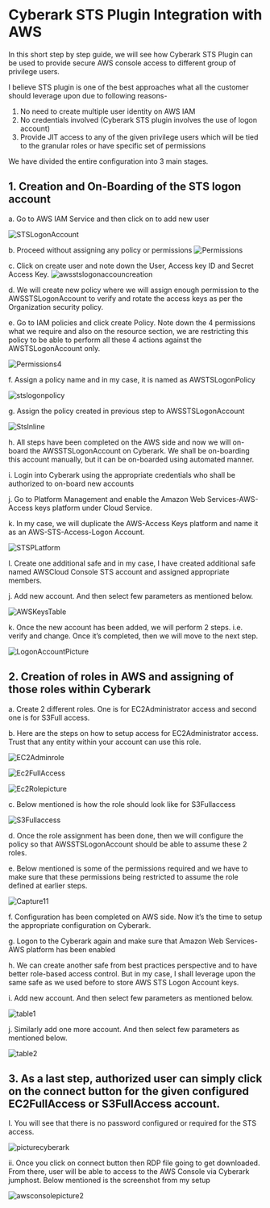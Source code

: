 # Cyberark STS Plugin Integration with AWS

In this short step by step guide, we will see how Cyberark STS Plugin can be used to provide secure AWS console access to different group of privilege users.

I believe STS plugin is one of the best approaches what all the customer should leverage upon due to following reasons-
1.	No need to create multiple user identity on AWS IAM
2.	No credentials involved (Cyberark STS plugin involves the use of logon account)
3.	Provide JIT access to any of the given privilege users which will be tied to the granular roles or have specific set of permissions

We have divided the entire configuration into 3 main stages.

## 1.	Creation and On-Boarding of the STS logon account
  
 a.	Go to AWS IAM Service and then click on to add new user
 
 ![STSLogonAccount](https://user-images.githubusercontent.com/60601287/128140479-56d1fcd3-9410-411e-afb9-99a5f864588b.png)
 
 b.	Proceed without assigning any policy or permissions
 ![Permissions](https://user-images.githubusercontent.com/60601287/128140664-ab0a0168-d1a0-4eee-9e9a-1a0a9f93d97b.png)

c.	Click on create user and note down the User, Access key ID and Secret Access Key.
![awsstslogonaccouncreation](https://user-images.githubusercontent.com/60601287/128140817-bfc7c1d6-b9d9-4429-a43e-295a33218e13.png)

d.	We will create new policy where we will assign enough permission to the AWSSTSLogonAccount to verify and rotate the access keys as per the Organization security policy.

e.	Go to IAM policies and click create Policy. Note down the 4 permissions what we require and also on the resource section, we are restricting this policy to be able to perform all these 4 actions against the AWSTSLogonAccount only.

![Permissions4](https://user-images.githubusercontent.com/60601287/128141077-d3c8a336-1d99-47de-b718-f8d4ed58908c.png)

f.	Assign a policy name and in my case, it is named as AWSTSLogonPolicy

![stslogonpolicy](https://user-images.githubusercontent.com/60601287/128141167-2ac8325d-d8ee-4030-a800-a51b3bb9a7f5.png)

g.	Assign the policy created in previous step to AWSSTSLogonAccount

![StsInline](https://user-images.githubusercontent.com/60601287/128141302-8d20a35c-2ac9-4197-be0c-39d1522e551a.PNG)

h.	All steps have been completed on the AWS side and now we will on-board the AWSSTSLogonAccount on Cyberark. We shall be on-boarding this account manually, but it can be on-boarded using automated manner.

i.	Login into Cyberark using the appropriate credentials who shall be authorized to on-board new accounts

j.	Go to Platform Management and enable the Amazon Web Services-AWS-Access keys platform under Cloud Service.

k.	In my case, we will duplicate the AWS-Access Keys platform and name it as an AWS-STS-Access-Logon Account.

![STSPLatform](https://user-images.githubusercontent.com/60601287/128141418-60ceb69a-b4c1-4f12-9868-30ac3e224a76.png)

l.	Create one additional safe and in my case, I have created additional safe named AWSCloud Console STS account and assigned appropriate members.

j.  Add new account. And then select few parameters as mentioned below.

![AWSKeysTable](https://user-images.githubusercontent.com/60601287/128141528-242c04ae-b58c-4f4d-8903-1bf912c11e56.PNG)

k. Once the new account has been added, we will perform 2 steps. i.e. verify and change. Once it’s completed, then we will move to the next step.

![LogonAccountPicture](https://user-images.githubusercontent.com/60601287/128141621-b485f41e-4f29-4524-90e6-9a6ec3f6e323.png)

## 2.	Creation of  roles in AWS and assigning of those roles within Cyberark 

a.	Create 2 different roles. One is for EC2Administrator access and second one is for S3Full access. 

b.	Here are the steps on how to setup access for EC2Administrator access. Trust that any entity within your account can use this role.

![EC2Adminrole](https://user-images.githubusercontent.com/60601287/128141820-a8a54d71-d53c-4346-8939-a4d0efdae898.PNG)

![Ec2FullAccess](https://user-images.githubusercontent.com/60601287/128141916-5c3a33f9-a2f9-489c-ab20-aee54abbe691.png)

![Ec2Rolepicture](https://user-images.githubusercontent.com/60601287/128142061-4b66e003-e276-44c9-a6be-9608057c547c.PNG)

c.	Below mentioned is how the role should look like for S3Fullaccess

![S3Fullaccess](https://user-images.githubusercontent.com/60601287/128142264-1dde07a1-0235-4535-b628-6d4e6c61c208.PNG)

d.	Once the role assignment has been done, then we will configure the policy so that AWSSTSLogonAccount should be able to assume these 2 roles.

e.	Below mentioned is some of the permissions required and we have to make sure that these permissions being restricted to assume the role defined at earlier steps.

![Capture11](https://user-images.githubusercontent.com/60601287/128142420-f98c92aa-9348-4de3-955c-fdd9a4bcecdf.PNG)

f.	Configuration has been completed on AWS side. Now it’s the time to setup the appropriate configuration on Cyberark.

g.	Logon to the Cyberark again and make sure that Amazon Web Services-AWS platform has been enabled

h.	We can create another safe from best practices perspective and to have better role-based access control. But in my case, I shall leverage upon the same safe as we used before to store AWS STS Logon Account keys.

i.  Add new account. And then select few parameters as mentioned below.

![table1](https://user-images.githubusercontent.com/60601287/128582071-a9d33b9c-3347-43cb-9a55-78d74ffa8d3e.PNG)

j. Similarly add one more account. And then select few parameters as mentioned below.

![table2](https://user-images.githubusercontent.com/60601287/128582107-0844de9f-0ae3-4e4a-9cd9-36a912a38331.PNG)

## 3.	As a last step, authorized user can simply click on the connect button for the given configured EC2FullAccess or S3FullAccess account.
I.	You will see that there is no password configured or required for the STS access.

![picturecyberark](https://user-images.githubusercontent.com/60601287/128582143-19db19be-8c9d-444a-9cf2-68355563681e.png)

ii. Once you click on connect button then RDP file going to get downloaded. From there, user will be able to access to the AWS Console via Cyberark jumphost. Below mentioned is the screenshot from my setup

![awsconsolepicture2](https://user-images.githubusercontent.com/60601287/128582174-1a3b1ebe-9878-4341-aa50-f4b90dbc9459.png)











